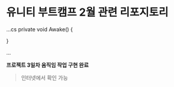 # 유니티 부트캠프 2월 관련 리포지토리

...cs
private void Awake()
{

}

...

**프로젝트 3일차 움직임 작업 구현 완료**
> 인터넷에서 확인 가능
